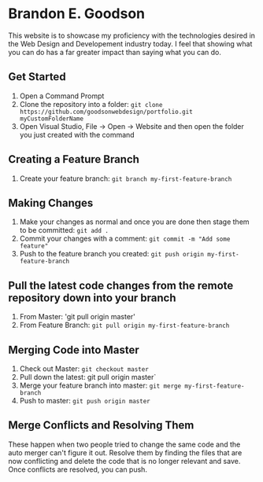

# Brandon E. Goodson

This website is to showcase my proficiency with the technologies desired in the Web Design and Developement industry today. I feel that showing what you can do has a far greater impact than saying what you can do.


## Get Started

1. Open a Command Prompt
2. Clone the repository into a folder: `git clone https://github.com/goodsonwebdesign/portfolio.git myCustomFolderName`
3. Open Visual Studio, File -> Open -> Website and then open the folder you just created with the command

## Creating a Feature Branch
1. Create your feature branch: `git branch my-first-feature-branch`

## Making Changes
1. Make your changes as normal and once you are done then stage them to be committed: `git add .`
2. Commit your changes with a comment: `git commit -m "Add some feature"`
3. Push to the feature branch you created: `git push origin my-first-feature-branch`


## Pull the latest code changes from the remote repository down into your branch

1. From Master: 'git pull origin master'
2. From Feature Branch: `git pull origin my-first-feature-branch`


## Merging Code into Master

1. Check out Master: `git checkout master`
2. Pull down the latest: git pull origin master`
3. Merge your feature branch into master: `git merge my-first-feature-branch`
4. Push to master: `git push origin master`



## Merge Conflicts and Resolving Them

These happen when two people tried to change the same code and the auto merger can't figure it out.
Resolve them by finding the files that are now conflicting and delete the code that is no longer relevant and save.
Once conflicts are resolved, you can push.


